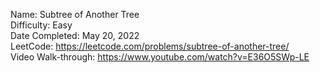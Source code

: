 Name: Subtree of Another Tree
<br/>
Difficulty: Easy
<br/>
Date Completed: May 20, 2022
<br/>
LeetCode: https://leetcode.com/problems/subtree-of-another-tree/
<br/>
Video Walk-through: https://www.youtube.com/watch?v=E36O5SWp-LE
